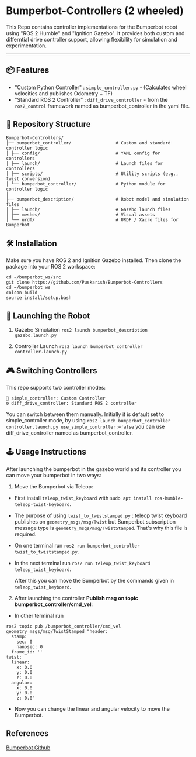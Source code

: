 # Bumperbot-Controllers (2 wheeled)

This Repo contains controller implementations for the Bumperbot robot using "ROS 2 Humble" and "Ignition Gazebo". It provides both custom and differntial drive controller support, allowing flexibility for simulation and experimentation.

---

## 📦 Features

- "Custom Python Controller" : `simple_controller.py` - (Calculates wheel velocities and publishes Odometry + TF)
- "Standard ROS 2 Controller" : `diff_drive_controller` - from the `ros2_control` framework named as bumperbot_controller in the yaml file.

## 📁 Repository Structure
```
Bumperbot-Controllers/
├── bumperbot_controller/                 # Custom and standard controller logic
│ ├── config/                             # YAML config for controllers
│ ├── launch/                             # Launch files for controllers
│ ├── scripts/                            # Utility scripts (e.g., twist conversion)
│ └── bumperbot_controller/               # Python module for controller logic
│
├── bumperbot_description/                # Robot model and simulation files
│ ├── launch/                             # Gazebo launch files
│ ├── meshes/                             # Visual assets
│ └── urdf/                               # URDF / Xacro files for Bumperbot
```
## 🛠️ Installation

Make sure you have ROS 2 and Ignition Gazebo installed. Then clone the package into your ROS 2 workspace:
```
cd ~/bumperbot_ws/src
git clone https://github.com/Puskarish/Bumperbot-Controllers
cd ~/bumperbot_ws
colcon build
source install/setup.bash
```

## 📡 Launching the Robot

1. Gazebo Simulation
   `ros2 launch bumperbot_description gazebo.launch.py`

2. Controller Launch
   `ros2 launch bumperbot_controller controller.launch.py`

## 🎮 Switching Controllers

This repo supports two controller modes:

    🧠 simple_controller: Custom Controller
    ⚙️ diff_drive_controller: Standard ROS 2 controller

You can switch between them manually. Initially it is default set to simple_controller mode, by using `ros2 launch bumperbot_controller controller.launch.py use_simple_controller:=false` you can use diff_drive_controller named as bumperbot_controller.

## 🕹️ Usage Instructions

After launching the bumperbot in the gazebo world and its controller you can move your bumperbot in two ways:

1. Move the Bumperbot via Teleop:
   
- First install ```teleop_twist_keyboard``` with ```sudo apt install ros-humble-teleop-twist-keyboard```.
- The purpose of using `twist_to_twiststamped.py` : teleop twist keyboard publishes on `geometry_msgs/msg/Twist` but Bumperbot subscription message type is `geometry_msgs/msg/TwistStamped`. That's why this file is required.

- On one terminal run `ros2 run bumperbot_controller twist_to_twiststamped.py`.
- In the next terminal run `ros2 run teleop_twist_keyboard teleop_twist_keyboard`.

  After this you can move the Bumperbot by the commands given in `teleop_twist_keyboard`.

2. After launching the controller **Publish msg on topic bumperbot_controller/cmd_vel**:

- In other terminal run
```
ros2 topic pub /bumperbot_controller/cmd_vel geometry_msgs/msg/TwistStamped "header:
  stamp:
    sec: 0
    nanosec: 0
  frame_id: ''
twist:
  linear:
    x: 0.0
    y: 0.0
    z: 0.0
  angular:
    x: 0.0
    y: 0.0
    z: 0.0" 
```
- Now you can change the linear and angular velocity to move the Bumperbot.   

## References

[Bumperbot Github
](https://github.com/AntoBrandi/Self-Driving-and-ROS-2-Learn-by-Doing-Odometry-Control/tree/main/Section9_Odometry/bumperbot_ws/src)
